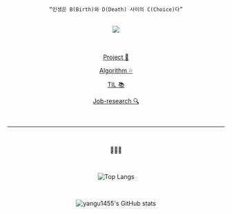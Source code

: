<div align="center">
    
  <br>

```
“인생은 B(Birth)와 D(Death) 사이의 C(Choice)다”
```

  <br>

  <img align='center' src='https://i.pinimg.com/564x/a5/da/a6/a5daa6a5133355111ecdee0c7e67b729.jpg'>

  <br>
  <br>
  <br>

  <!-- [my blog 💕](https://yangu1455.tistory.com/) -->

[Project 🍎](https://yangu1455.github.io/)

[Algorithm 💦](https://github.com/yangu1455/Algorithm)

[TIL 📚](https://github.com/yangu1455/TIL)

[Job-research 🔍](https://github.com/yangu1455/job-research)

  <br>

---

  <br>

🌸🌸🌸

  <br>

<!-- [![Hits](https://hits.seeyoufarm.com/api/count/incr/badge.svg?url=https%3A%2F%2Fgithub.com%2Fyangu1455&count_bg=%23216B8A&title_bg=%23E3D0FF&icon=&icon_color=%23E7E7E7&title=hits&edge_flat=false)](https://hits.seeyoufarm.com) -->

  <!--<br>-->

<!-- <img align='center' src="http://mazassumnida.wtf/api/v2/generate_badge?boj=yangu1455"> -->

![Top Langs](https://github-readme-stats.vercel.app/api/top-langs/?username=yangu1455&layout=compact&theme=tokyonight)

  <br>

![yangu1455's GitHub stats](https://github-readme-stats.vercel.app/api?username=yangu1455&show_icons=true&theme=tokyonight)

  <br>

<!-- ![senga0323's solved.ac stats](https://github-readme-solvedac.hyp3rflow.vercel.app/api/?handle=senga0323) -->

  <br>

  <!-- <img align="left" src="https://i.pinimg.com/564x/2c/06/46/2c064687a1ab8f009ba2e0c761c6d8b6.jpg" width="500" height="400"/> -->

</div>
